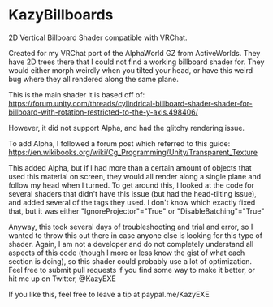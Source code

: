 # KazyBillboards
2D Vertical Billboard Shader compatible with VRChat.

Created for my VRChat port of the AlphaWorld GZ from ActiveWorlds. They have 2D trees there that I could not find a working billboard shader for. They would either morph weirdly when you tilted your head, or have this weird bug where they all rendered along the same plane. 

This is the main shader it is based off of:  
https://forum.unity.com/threads/cylindrical-billboard-shader-shader-for-billboard-with-rotation-restricted-to-the-y-axis.498406/  

However, it did not support Alpha, and had the glitchy rendering issue.

To add Alpha, I followed a forum post which referred to this guide:  
https://en.wikibooks.org/wiki/Cg_Programming/Unity/Transparent_Texture

This added Alpha, but if I had more than a certain amount of objects that used this material on screen, they would all render along a single plane and follow my head when I turned. To get around this, I looked at the code for several shaders that didn't have this issue (but had the head-tilting issue), and added several of the tags they used. I don't know which exactly fixed that, but it was either "IgnoreProjector"="True" or "DisableBatching"="True"

Anyway, this took several days of troubleshooting and trial and error, so I wanted to throw this out there in case anyone else is looking for this type of shader. Again, I am not a developer and do not completely understand all aspects of this code (though I more or less know the gist of what each section is doing), so this shader could probably use a lot of optimization. Feel free to submit pull requests if you find some way to make it better, or hit me up on Twitter, @KazyEXE


If you like this, feel free to leave a tip at paypal.me/KazyEXE
